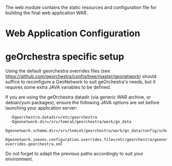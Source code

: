The web module contains the static resources and configuration file for building the final web application WAR.
# Web Application Configuration

# geOrchestra specific setup

Using the default georchestra overrides files (see https://github.com/georchestra/config/tree/master/geonetwork) should suffice to reconfigure a GeoNetwork to suit geOrchestra's needs, but it requires some extra JAVA variables to be defined.

If you are using the geOrchestra datadir (via generic WAR archive, or debian/yum packages), ensure the following JAVA options are set before launching your application server:

```
  -Dgeorchestra.datadir=/etc/georchestra
  -Dgeonetwork.dir=/srv/tomcat/georchestra/work/gn_data
  -Dgeonetwork.schema.dir=/srv/tomcat/georchestra/work/gn_data/config/schema_plugins
  -Dgeonetwork.jeeves.configuration.overrides.file=/etc/georchestra/geonetwork/config/config-overrides-georchestra.xml
```
Do not forget to adapt the previous paths accordingly to suit your environment. 

